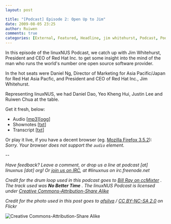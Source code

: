 ```yaml
---
layout: post

title: "[Podcast] Episode 2: Open Up to Jim"
date: 2009-08-05 23:25
author: Ruiwen
comments: true
categories: [External, Featured, Headline, jim whitehurst, Podcast, Podcast, redhat]
---
```

In this episode of the linuxNUS Podcast, we catch up with Jim Whitehurst, President and CEO of Red Hat Inc. to get some insight into the mind of the man who runs the world's number one open source software provider.

In the hot seats were Daniel Ng, Director of Marketing for Asia Pacific/Japan for Red Hat Asia Pacfic, and President and CEO of Red Hat Inc., Jim Whitehurst.

Representing linuxNUS, we had Daniel Dao, Yeo Kheng Hui, Justin Lee and Ruiwen Chua at the table.

Get it fresh, below:
<ul>
	<li>Audio [<a title="Episode 2: Open Up to Jim (MP3)" href="http://opensource.nus.edu.sg/podcasts/linuxnus-episode2-open_up_to_jim.mp3">mp3</a>][<a title="Episode 2: Open Up to Jim (OGG)" href="http://opensource.nus.edu.sg/podcasts/linuxnus-episode2-open_up_to_jim.ogg">ogg</a>]</li>
	<li>Shownotes [<a title="Episode 2 Shownotes" href="http://opensource.nus.edu.sg/podcasts/linuxnus-episode2-open_up_to_jim-shownotes.txt">txt</a>]</li>
	<li>Transcript [<a href="http://opensource.nus.edu.sg/podcasts/linuxnus-episode2-open_up_to_jim-transcript.txt">txt</a>]</li>
</ul>
Or play it live, if you have a decent browser (eg. <a href="http://mozilla.com/products/firefox">Mozilla Firefox 3.5.2</a>):
<em>Sorry. Your browser does not support the <code>audio</code> element.</em>

--

<em>Have feedback? Leave a comment, or drop us a line at podcast [at] linuxnus [dot] org! Or <a href="http://linuxnus.org/irc">join us on IRC</a>, at #linuxnus on irc.freenode.net</em>

<em>Credit for the drum loop used in this podcast goes to <a href="http://ccmixter.org/people/BillRayDrums/sample">Bill Ray on ccMixter</a> . The track used was <strong>No Better Time</strong> . The linuxNUS Podcast is licensed under <a href="http://creativecommons.org/licenses/by-sa/3.0/">Creative Commons-Attribution-Share Alike</a> </em>

<em>Credit for the photo used in this post goes to <a rel="cc:attributionURL" href="http://www.flickr.com/photos/afsilva/">afsilva</a> / <a rel="license" href="http://creativecommons.org/licenses/by-nc-sa/2.0/">CC BY-NC-SA 2.0</a> on Flickr</em>

<img src="http://i.creativecommons.org/l/by-sa/3.0/88x31.png" alt="Creative Commons-Attribution-Share Alike" />
